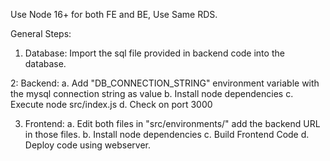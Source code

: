 Use Node 16+ for both FE and BE, Use Same RDS.

General Steps:

1. Database: Import the sql file provided in backend code into the database.

2: Backend:
    a. Add "DB_CONNECTION_STRING" environment variable with the mysql connection string as value
    b. Install node dependencies
    c. Execute node src/index.js
    d. Check on port 3000

3. Frontend:
    a. Edit both files in "src/environments/" add the backend URL in those files.
    b. Install node dependencies
    c. Build Frontend Code
    d. Deploy code using webserver.
